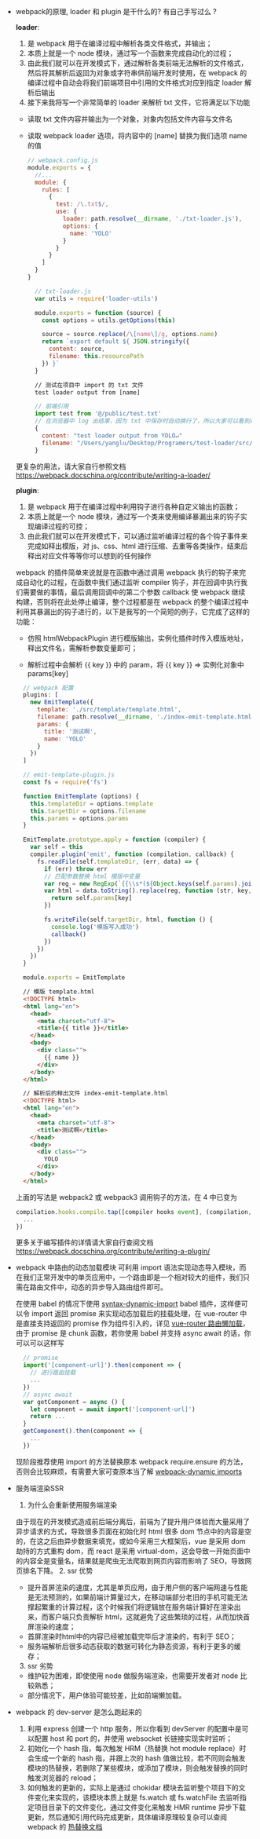 * webpack的原理, loader 和 plugin 是干什么的? 有自己手写过么 ?

  **loader**:
  1. 是 webpack 用于在编译过程中解析各类文件格式，并输出；
  2. 本质上就是一个 node 模块，通过写一个函数来完成自动化的过程；
  3. 由此我们就可以在开发模式下，通过解析各类前端无法解析的文件格式，然后将其解析后返回为对象或字符串供前端开发时使用，在 webpack 的编译过程中自动会将我们前端项目中引用的文件格式对应到指定 loader 解析后输出
  4. 接下来我将写一个非常简单的 loader 来解析 txt 文件，它将满足以下功能
    * 读取 txt 文件内容并输出为一个对象，对象内包括文件内容与文件名
    * 读取 webpack loader 选项，将内容中的 [name] 替换为我们选项 name 的值
      ```js
      // webpack.config.js
      module.exports = {
        //...
        module: {
          rules: [
            {
              test: /\.txt$/,
              use: {
                loader: path.resolve(__dirname, './txt-loader.js'),
                options: {
                  name: 'YOLO'
                }
              }
            }
          ]
        }
      }
      ```

      ```js
        // txt-loader.js
        var utils = require('loader-utils')

        module.exports = function (source) {
          const options = utils.getOptions(this)

          source = source.replace(/\[name\]/g, options.name)
          return `export default ${ JSON.stringify({
            content: source,
            filename: this.resourcePath
          }) }`
        }
      ```
      ```txt
        // 测试在项目中 import 的 txt 文件
        test loader output from [name]
      ```
      ```js
        // 前端引用
        import test from '@/public/test.txt'
        // 在浏览器中 log 出结果，因为 txt 中保存时自动换行了，所以大家可以看到存在一个换行符
        {
          content: "test loader output from YOLO↵"
          filename: "/Users/yanglu/Desktop/Programers/test-loader/src/public/test.txt"
        }
      ```
  更复杂的用法，请大家自行参照文档<br>
  https://webpack.docschina.org/contribute/writing-a-loader/

  **plugin**:
  1. 是 webpack 用于在编译过程中利用钩子进行各种自定义输出的函数；
  2. 本质上就是一个 node 模块，通过写一个类来使用编译暴漏出来的钩子实现编译过程的可控；
  3. 由此我们就可以在开发模式下，可以通过监听编译过程的各个钩子事件来完成如释出模版，对 js、css、html 进行压缩、去重等各类操作，结束后释出对应文件等等你可以想到的任何操作

    webpack 的插件简单来说就是在函数中通过调用 webpack 执行的钩子来完成自动化的过程，在函数中我们通过监听 compiler 钩子，并在回调中执行我们需要做的事情，最后调用回调中的第二个参数 callback 使 webpack 继续构建，否则将在此处停止编译，整个过程都是在 webpack 的整个编译过程中利用其暴漏出的钩子进行的，以下是我写的一个简短的例子，它完成了这样的功能：

    * 仿照 htmlWebpackPlugin 进行模版输出，实例化插件时传入模版地址，释出文件名，需解析参数变量即可；

    * 解析过程中会解析 {{ key }} 中的 param，将 {{ key }} => 实例化对象中 params[key]

    ```js
      // webpack 配置
      plugins: [
        new EmitTemplate({
          template: './src/template/template.html',
          filename: path.resolve(__dirname, './index-emit-template.html'),
          params: {
            title: '测试啊',
            name: 'YOLO'
          }
        })
      ]

      // emit-template-plugin.js
      const fs = require('fs')

      function EmitTemplate (options) {
        this.templateDir = options.template
        this.targetDir = options.filename
        this.params = options.params
      }

      EmitTemplate.prototype.apply = function (compiler) {
        var self = this
        compiler.plugin('emit', function (compilation, callback) {
          fs.readFile(self.templateDir, (err, data) => {
            if (err) throw err
            // 匹配参数替换 html 模版中变量
            var reg = new RegExp(`{{\\s*(${Object.keys(self.params).join('|')})\\s*}}`, 'g')
            var html = data.toString().replace(reg, function (str, key, index) {
              return self.params[key]
            })

            fs.writeFile(self.targetDir, html, function () {
              console.log('模版写入成功')
              callback()
            })
          })
        })
      }

      module.exports = EmitTemplate
    ```
    ```html
      // 模版 template.html
      <!DOCTYPE html>
      <html lang="en">
        <head>
          <meta charset="utf-8">
          <title>{{ title }}</title>
        </head>
        <body>
          <div class="">
            {{ name }}
          </div>
        </body>
      </html>

      // 解析后的释出文件 index-emit-template.html
      <!DOCTYPE html>
      <html lang="en">
        <head>
          <meta charset="utf-8">
          <title>测试啊</title>
        </head>
        <body>
          <div class="">
            YOLO
          </div>
        </body>
      </html>
    ```
    上面的写法是 webpack2 或 webpack3 调用钩子的方法，在 4 中已变为
    ```js
    compilation.hooks.compile.tap([compiler hooks event], (compilation, callback) => {
      ...
    })
    ```
    更多关于编写插件的详情请大家自行查阅文档<br>
    https://webpack.docschina.org/contribute/writing-a-plugin/

* webpack 中路由的动态加载模块
  可利用 import 语法实现动态导入模块，而在我们正常开发中的单页应用中，一个路由即是一个相对较大的组件，我们只需在路由文件中，动态的异步导入路由组件即可。

  在使用 babel 的情况下使用 [syntax-dynamic-import](https://babeljs.io/docs/en/babel-plugin-syntax-dynamic-import/) babel 插件，这样便可以令 import 返回 promise 来实现动态加载后的挂载处理，在 vue-router 中是直接支持返回的 promise 作为组件引入的，详见 [vue-router 路由懒加载](https://router.vuejs.org/zh/guide/advanced/lazy-loading.html)，由于 promise 是 chunk 函数，若你使用 babel 并支持 async await 的话，你可以可以这样写
  ```js
    // promise
    import('[component-url]').then(component => {
      // 进行路由挂载
      ...
    })
    // async await
    var getComponent = async () {
      let component = await import('[component-url]')
      return ...
    }
    getComponent().then(component => {
      ...
    })
  ```

  现阶段推荐使用 import 的方法替换原本 webpack require.ensure 的方法，否则会比较麻烦，有需要大家可查原本当了解 [webpack-dynamic imports](https://webpack.docschina.org/guides/code-splitting/#%E5%8A%A8%E6%80%81%E5%AF%BC%E5%85%A5-dynamic-imports-)

* 服务端渲染SSR
  1. 为什么会重新使用服务端渲染

    由于现在的开发模式造成前后端分离后，前端为了提升用户体验而大量采用了异步请求的方式，导致很多页面在初始化时 html 很多 dom 节点中的内容是空的，在这之后由异步数据来填充，或如今采用三大框架后，vue 是采用 dom 劫持的方式重构 dom，而 react 是采用 virtual-dom，这会导致一开始页面中的内容全是变量名，结果就是爬虫无法爬取到网页内容而影响了 SEO，导致网页排名下降。
  2. ssr 优势
    * 提升首屏渲染的速度，尤其是单页应用，由于用户侧的客户端网速与性能是无法预测的，如果前端计算量过大，在移动端部分老旧的手机可能无法撑起繁重的计算过程，这个时候我们将逻辑放在服务端计算好在渲染出来，而客户端只负责解析 html，这就避免了这些繁琐的过程，从而加快首屏渲染的速度；
    * 首屏渲染时html中的内容已经被加载完毕后才渲染的，有利于 SEO；
    * 服务端解析后很多动态获取的数据可转化为静态资源，有利于更多的缓存；
  3. ssr 劣势
    * 维护较为困难，即使使用 node 做服务端渲染，也需要开发者对 node 比较熟悉；
    * 部分情况下，用户体验可能较差，比如前端懒加载。

* webpack 的 dev-server 是怎么跑起来的
  1. 利用 express 创建一个 http 服务，所以你看到 devServer 的配置中是可以配置 host 和 port 的，并使用 websocket 长链接实现实时监听；
  2. 初始化一个 hash 指，每次触发 HRM（热替换 hot module replace）时会生成一个新的 hash 指，并跟上次的 hash 值做比较，若不同则会触发模块的热替换，若删除了某些模块，或添加了模块，则会触发替换的同时触发浏览器的 reload；
  3. 如何触发的更新的，实际上是通过 chokidar 模块去监听整个项目下的文件变化来实现的，该模块本质上就是 fs.watch 或 fs.watchFile 去监听指定项目目录下的文件变化，通过文件变化来触发 HMR runtime 异步下载更新，然后通知引用代码完成更新，具体编译原理较复杂可以查阅 webpack 的 [热替换文档](https://webpack.docschina.org/concepts/hot-module-replacement/)
